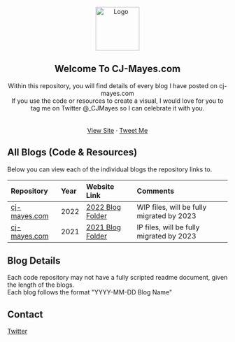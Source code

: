 <!-- PROJECT LOGO -->
<br />
<div align="center">
  <a href="https://yt3.ggpht.com/Je97xurXK1RkyzyM6LWnoOF5XKMLU2nBWg45pVOQ3J93PX9SoWbpacUQW8U6iRi2KDYB9Qrs=s88-c-k-c0x00ffffff-no-rj">
    <img src="https://yt3.ggpht.com/Je97xurXK1RkyzyM6LWnoOF5XKMLU2nBWg45pVOQ3J93PX9SoWbpacUQW8U6iRi2KDYB9Qrs=s88-c-k-c0x00ffffff-no-rj" alt="Logo" width="100" height="100">
  </a>
  
<!-- ABOUT THE PROJECT -->
## Welcome To CJ-Mayes.com

  <p align="center">
    Within this repository, you will find details of every blog I have posted on cj-mayes.com
    <br />
    If you use the code or resources to create a visual, I would love for you to tag me on Twitter @_CJMayes so I can celebrate it with you.
    <br />
    <br />
    <br />
    <a href="https://cj-mayes.com/">View Site</a>
    ·
    <a href="https://twitter.com/_CJMayes">Tweet Me</a>
  </p>
</div>

<!-- ABOUT THE PROJECT -->
## All Blogs (Code & Resources)

Below you can view each of the individual blogs the repository links to.

| Repository                   | Year                   | Website Link                                                                     | Comments                                  |
|:-----------------------------|:-----------------------|:---------------------------------------------------------------------------------|:------------------------------------------|
| [cj-mayes.com](cj-mayes.com)                 | 2022     | [2022 Blog Folder](https://github.com/CJ-Mayes/Website-Tutorials/tree/main/2022) | WIP files, will be fully migrated by 2023 |
| [cj-mayes.com](cj-mayes.com) | 2021 | [2021 Blog Folder](https://github.com/CJ-Mayes/Website-Tutorials/tree/main/2021) | IP files, will be fully migrated by 2023                                           |


<!-- Details -->
## Blog Details
Each code repository may not have a fully scripted readme document, given the length of the blogs.
<br />
Each blog follows the format "YYYY-MM-DD Blog Name"

<!-- CONTACT -->
## Contact
[Twitter](www.twitter.com/@_CJMayes)

